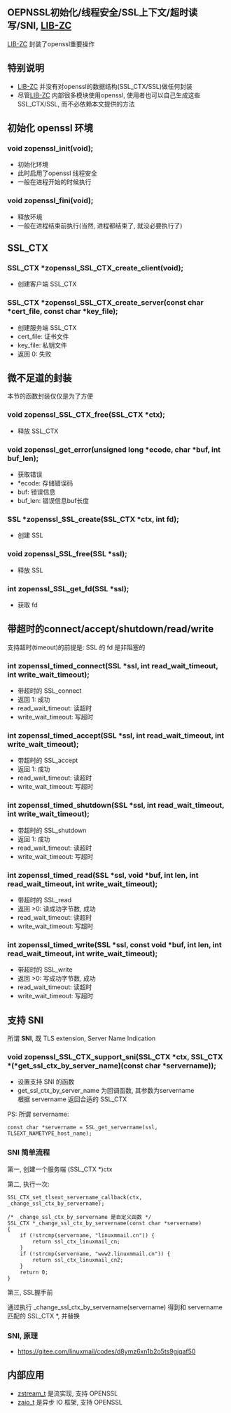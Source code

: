 <A name="readme_md" id="readme_md"></A>

## OEPNSSL初始化/线程安全/SSL上下文/超时读写/SNI, [LIB-ZC](https://gitee.com/linuxmail/lib-zc#readme_md)

[LIB-ZC](https://gitee.com/linuxmail/lib-zc#readme_md) 封装了openssl重要操作

## 特别说明

* [LIB-ZC](https://gitee.com/linuxmail/lib-zc#readme_md) 并没有对openssl的数据结构(SSL_CTX/SSL)做任何封装
* 尽管[LIB-ZC](https://gitee.com/linuxmail/lib-zc#readme_md) 内部很多模块使用openssl, 使用者也可以自己生成这些 SSL_CTX/SSL, 而不必依赖本文提供的方法

## 初始化 openssl 环境

### void zopenssl_init(void);

* 初始化环境
* 此时启用了openssl 线程安全
* 一般在进程开始的时候执行

### void zopenssl_fini(void);

* 释放环境
* 一般在进程结束前执行(当然, 进程都结束了, 就没必要执行了)

## SSL_CTX

### SSL_CTX *zopenssl_SSL_CTX_create_client(void);

* 创建客户端 SSL_CTX

### SSL_CTX *zopenssl_SSL_CTX_create_server(const char *cert_file, const char *key_file);

* 创建服务端 SSL_CTX
* cert_file: 证书文件
* key_file: 私钥文件
* 返回 0: 失败


## 微不足道的封装

本节的函数封装仅仅是为了方便

### void zopenssl_SSL_CTX_free(SSL_CTX *ctx);

* 释放 SSL_CTX

### void zopenssl_get_error(unsigned long *ecode, char *buf, int buf_len);

* 获取错误
* *ecode: 存储错误码
* buf: 错误信息
* buf_len: 错误信息buf长度

### SSL *zopenssl_SSL_create(SSL_CTX *ctx, int fd);

* 创建 SSL 

### void zopenssl_SSL_free(SSL *ssl);

* 释放 SSL 

### int zopenssl_SSL_get_fd(SSL *ssl);

* 获取 fd 

## 带超时的connect/accept/shutdown/read/write
 
支持超时(timeout)的前提是: SSL 的 fd 是非阻塞的

### int zopenssl_timed_connect(SSL *ssl, int read_wait_timeout, int write_wait_timeout);

* 带超时的 SSL_connect
* 返回 1: 成功
* read_wait_timeout: 读超时
* write_wait_timeout: 写超时

### int zopenssl_timed_accept(SSL *ssl, int read_wait_timeout, int write_wait_timeout);

* 带超时的 SSL_accept
* 返回 1: 成功
* read_wait_timeout: 读超时
* write_wait_timeout: 写超时

### int zopenssl_timed_shutdown(SSL *ssl, int read_wait_timeout, int write_wait_timeout);

* 带超时的 SSL_shutdown
* 返回 1: 成功
* read_wait_timeout: 读超时
* write_wait_timeout: 写超时

### int zopenssl_timed_read(SSL *ssl, void *buf, int len, int read_wait_timeout, int write_wait_timeout);

* 带超时的 SSL_read
* 返回 &gt;0: 读成功字节数, 成功
* read_wait_timeout: 读超时
* write_wait_timeout: 写超时

### int zopenssl_timed_write(SSL *ssl, const void *buf, int len, int read_wait_timeout, int write_wait_timeout);

* 带超时的 SSL_write
* 返回 &gt;0: 写成功字节数, 成功
* read_wait_timeout: 读超时
* write_wait_timeout: 写超时


## 支持 SNI

所谓 **SNI**, 既 TLS extension, Server Name Indication

### void zopenssl_SSL_CTX_support_sni(SSL_CTX *ctx, SSL_CTX *(*get_ssl_ctx_by_server_name)(const char *servername));
* 设置支持 SNI 的函数
* get_ssl_ctx_by_server_name 为回调函数, 其参数为servername<BR />根据 servername 返回合适的 SSL_CTX

PS: 所谓 servername:

```
const char *servername = SSL_get_servername(ssl, TLSEXT_NAMETYPE_host_name);
```

### SNI 简单流程

第一, 创建一个服务端 (SSL_CTX *)ctx

第二, 执行一次:

```
SSL_CTX_set_tlsext_servername_callback(ctx,  _change_ssl_ctx_by_servername);

/* _change_ssl_ctx_by_servername 是自定义函数 */
SSL_CTX *_change_ssl_ctx_by_servername(const char *servername)
{
    if (!strcmp(servername, "linuxmmail.cn")) {
        return ssl_ctx_linuxmail_cn;
    }
    if (!strcmp(servername, "www2.linuxmmail.cn")) {
        return ssl_ctx_linuxmail_cn2;
    }
    return 0;
}
```

第三, SSL握手前

通过执行 _change_ssl_ctx_by_servername(servername) 得到和 servername 匹配的 SSL_CTX *, 并替换

### SNI, 原理

* https://gitee.com/linuxmail/codes/d8ymz6xn1b2o5ts9gjqaf50

## 内部应用

* [zstream_t](./stream.md) 是流实现, 支持 OPENSSL
* [zaio_t](./aio.md) 是异步 IO 框架, 支持 OPENSSL

